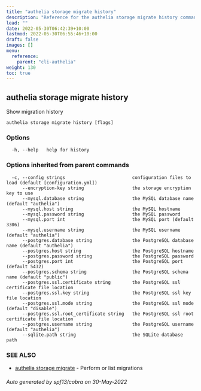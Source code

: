 ```yaml
---
title: "authelia storage migrate history"
description: "Reference for the authelia storage migrate history command."
lead: ""
date: 2022-05-30T06:42:39+10:00
lastmod: 2022-05-30T06:55:46+10:00
draft: false
images: []
menu:
  reference:
    parent: "cli-authelia"
weight: 130
toc: true
---
```


## authelia storage migrate history

Show migration history

```
authelia storage migrate history [flags]
```

### Options

```
  -h, --help   help for history
```

### Options inherited from parent commands

```
  -c, --config strings                         configuration files to load (default [configuration.yml])
      --encryption-key string                  the storage encryption key to use
      --mysql.database string                  the MySQL database name (default "authelia")
      --mysql.host string                      the MySQL hostname
      --mysql.password string                  the MySQL password
      --mysql.port int                         the MySQL port (default 3306)
      --mysql.username string                  the MySQL username (default "authelia")
      --postgres.database string               the PostgreSQL database name (default "authelia")
      --postgres.host string                   the PostgreSQL hostname
      --postgres.password string               the PostgreSQL password
      --postgres.port int                      the PostgreSQL port (default 5432)
      --postgres.schema string                 the PostgreSQL schema name (default "public")
      --postgres.ssl.certificate string        the PostgreSQL ssl certificate file location
      --postgres.ssl.key string                the PostgreSQL ssl key file location
      --postgres.ssl.mode string               the PostgreSQL ssl mode (default "disable")
      --postgres.ssl.root_certificate string   the PostgreSQL ssl root certificate file location
      --postgres.username string               the PostgreSQL username (default "authelia")
      --sqlite.path string                     the SQLite database path
```

### SEE ALSO

* [authelia storage migrate](authelia_storage_migrate.md)	 - Perform or list migrations

###### Auto generated by spf13/cobra on 30-May-2022
